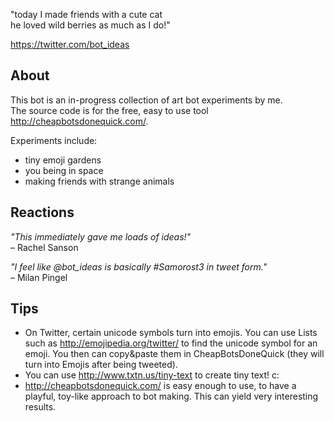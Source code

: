 "today I made friends with a cute cat  
he loved wild berries as much as I do!"

https://twitter.com/bot_ideas 

## About
This bot is an in-progress collection of art bot experiments by me.  
The source code is for the free, easy to use tool http://cheapbotsdonequick.com/.

Experiments include:
- tiny emoji gardens
- you being in space
- making friends with strange animals

## Reactions
*"This immediately gave me loads of ideas!"*  
– Rachel Sanson
  
*"I feel like @bot_ideas is basically #Samorost3 in tweet form."*  
– Milan Pingel

## Tips
- On Twitter, certain unicode symbols turn into emojis. You can use Lists such as http://emojipedia.org/twitter/ to find the unicode symbol for an emoji. You then can copy&paste them in CheapBotsDoneQuick (they will turn into Emojis after being tweeted).
- You can use http://www.txtn.us/tiny-text to create tiny text! c:
- http://cheapbotsdonequick.com/ is easy enough to use, to have a playful, toy-like approach to bot making. This can yield very interesting results.
